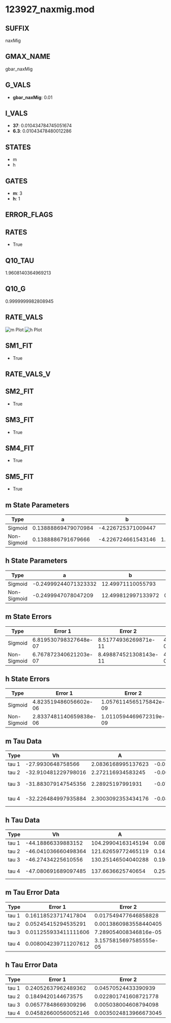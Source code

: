 # 123927_naxmig.mod

## SUFFIX

naxMig

## GMAX_NAME

gbar_naxMig

## G_VALS

- **gbar_naxMig**: 0.01

## I_VALS

- **37**: 0.010434784745051674
- **6.3**: 0.01043478480012286

## STATES

- m
- h

## GATES

- **m**: 3
- **h**: 1

## ERROR_FLAGS


## RATES

- True

## Q10_TAU

1.9608140364969213

## Q10_G

0.9999999982808945

## RATE_VALS

![m Plot](/Users/pbozelos/Dropbox/icg-Chai-Panos/supermodels/output_markdown_files/Na/123927_naxmig.mod/images/m.png)
![h Plot](/Users/pbozelos/Dropbox/icg-Chai-Panos/supermodels/output_markdown_files/Na/123927_naxmig.mod/images/h.png)

## SM1_FIT

- True

## RATE_VALS_V

## SM2_FIT

- True

## SM3_FIT

- True

## SM4_FIT

- True

## SM5_FIT

- True

## m State Parameters

| Type | a | b | c | d |
| --- | --- | --- | --- | --- |
| Sigmoid | 0.13888869479070984 | -4.226725371009447 |
| Non-Sigmoid | 0.1388886791679666 | -4.226724661543146 | 1.0000000501943256 | 1.401261426969949e-08 |

## h State Parameters

| Type | a | b | c | d |
| --- | --- | --- | --- | --- |
| Sigmoid | -0.24999244071323332 | 12.49971110055793 |
| Non-Sigmoid | -0.2499947078047209 | 12.499812997133972 | 0.9999960739884343 | 5.164868629616919e-08 |

## m State Errors

| Type | Error 1 | Error 2 | Error 3 |
| --- | --- | --- | --- |
| Sigmoid | 6.819530798327648e-07 | 8.51774936269871e-11 | 4.3872762370241744e-07 |
| Non-Sigmoid | 6.767872340621203e-07 | 8.498874521308143e-11 | 4.3540422901971595e-07 |

## h State Errors

| Type | Error 1 | Error 2 | Error 3 |
| --- | --- | --- | --- |
| Sigmoid | 4.823519486056602e-06 | 1.0576114565175842e-09 | 3.880410653004879e-06 |
| Non-Sigmoid | 2.8337481140659838e-06 | 1.0110594469672319e-09 | 2.2796852799166015e-06 |

## m Tau Data

| Type | Vh | A | b1 | b2 | c1 | c2 | d1 | d2 | e1 | e2 |
| --- | --- | --- | --- | --- | --- | --- | --- | --- | --- | --- |
| tau 1 | -27.9930648758566 | 2.0836168995137623 | -0.059398375780370466 | -0.02999329362231852 |
| tau 2 | -32.910481229798016 | 2.272116934583245 | -0.06510187410941139 | 0.0003207497905903521 | -0.05159593216316369 | -0.0003821960750281387 |
| tau 3 | -31.883079147545356 | 2.28925197991931 | -0.07789458685222386 | 0.000737963674869218 | -2.673112854856889e-06 | -0.05958670281556714 | -0.0007887055623187916 | -4.6299062384478275e-06 |
| tau 4 | -32.226484997935884 | 2.3003092353434176 | -0.08109280561348588 | 0.0009162376965421509 | -5.380902855420795e-06 | 1.1990368736665815e-08 | -0.06572784185496425 | -0.0011950752616401575 | -1.3830367898833236e-05 | -6.721750313813592e-08 |

## h Tau Data

| Type | Vh | A | b1 | b2 | c1 | c2 | d1 | d2 | e1 | e2 |
| --- | --- | --- | --- | --- | --- | --- | --- | --- | --- | --- |
| tau 1 | -44.18866339883152 | 104.29904163145194 | 0.087838852516678 | 0.30418205697993844 |
| tau 2 | -46.041036660498364 | 121.62659772465119 | 0.14267939965941093 | 0.0017861647988662967 | 0.25735253211117504 | -0.0015552698208645547 |
| tau 3 | -46.27434225610556 | 130.25146504040288 | 0.19463969049686478 | 0.005454823917938565 | 5.551610539925708e-05 | 0.3410422133801497 | -0.011586085059797087 | 0.00013225494737781367 |
| tau 4 | -47.080691689097485 | 137.6636625740654 | 0.2581650239746912 | 0.012419742342772393 | 0.0002977750929844281 | 2.5471565811526746e-06 | 0.3265553742376925 | -0.011266369339775213 | 0.00016112841187459632 | -6.664021977820797e-07 |

## m Tau Error Data

| Type | Error 1 | Error 2 | Error 3 |
| --- | --- | --- | --- |
| tau 1 | 0.16118523717417804 | 0.017549477646858828 | 0.07483219964770939 |
| tau 2 | 0.05245415294535291 | 0.0013860983558440405 | 0.024352476159565817 |
| tau 3 | 0.011255933411111606 | 7.289054008346816e-05 | 0.005225703488784294 |
| tau 4 | 0.008004239711207612 | 3.1575815697585555e-05 | 0.003716065283633604 |

## h Tau Error Data

| Type | Error 1 | Error 2 | Error 3 |
| --- | --- | --- | --- |
| tau 1 | 0.24052637962489362 | 0.04570524433390939 | 0.18697599504846463 |
| tau 2 | 0.1849420144673575 | 0.022801741608721778 | 0.14376683852818792 |
| tau 3 | 0.06577848669309296 | 0.005038004608794098 | 0.05113367615395789 |
| tau 4 | 0.045826600560052146 | 0.0035024813966673045 | 0.03562384405721738 |


